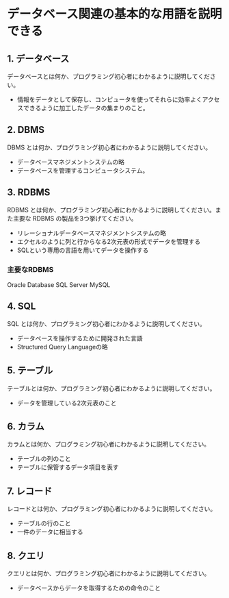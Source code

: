 # データベース関連の基本的な用語を説明できる

## 1. データベース

データベースとは何か、プログラミング初心者にわかるように説明してください。

- 情報をデータとして保存し、コンピュータを使ってそれらに効率よくアクセスできるように加工したデータの集まりのこと。

## 2. DBMS

DBMS とは何か、プログラミング初心者にわかるように説明してください。

- データベースマネジメントシステムの略
- データベースを管理するコンピュータシステム。

## 3. RDBMS

RDBMS とは何か、プログラミング初心者にわかるように説明してください。また主要な RDBMS の製品を3つ挙げてください。

- リレーショナルデータベースマネジメントシステムの略
- エクセルのように列と行からなる2次元表の形式でデータを管理する
- SQLという専用の言語を用いてデータを操作する

### 主要なRDBMS

Oracle Database
SQL Server
MySQL

## 4. SQL

SQL とは何か、プログラミング初心者にわかるように説明してください。

- データベースを操作するために開発された言語
- Structured Query Languageの略

## 5. テーブル

テーブルとは何か、プログラミング初心者にわかるように説明してください。

- データを管理している2次元表のこと

## 6. カラム

カラムとは何か、プログラミング初心者にわかるように説明してください。

- テーブルの列のこと
- テーブルに保管するデータ項目を表す

## 7. レコード

レコードとは何か、プログラミング初心者にわかるように説明してください。

- テーブルの行のこと
- 一件のデータに相当する

## 8. クエリ

クエリとは何か、プログラミング初心者にわかるように説明してください。

- データベースからデータを取得するための命令のこと
